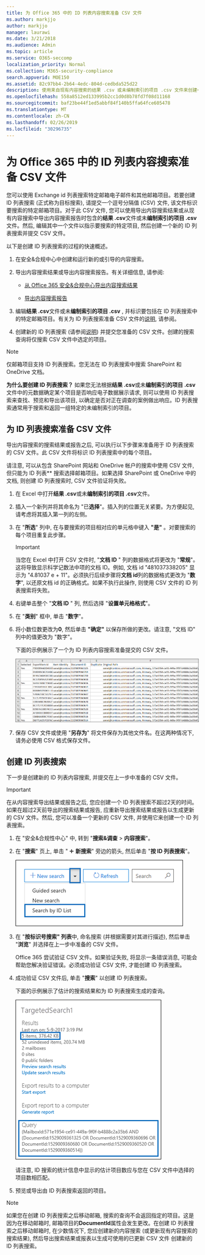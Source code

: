 ```yaml
---
title: 为 Office 365 中的 ID 列表内容搜索准备 CSV 文件
ms.author: markjjo
author: markjjo
manager: laurawi
ms.date: 3/21/2018
ms.audience: Admin
ms.topic: article
ms.service: O365-seccomp
localization_priority: Normal
ms.collection: M365-security-compliance
search.appverid: MOE150
ms.assetid: 82c97bb4-2b64-4edc-804d-cedbda525d22
description: 使用来自现有内容搜索的结果 .csv 或未编制索引的项目 .csv 文件来创建一个可返回特定电子邮件的 ID 列表搜索。ID 列表搜索通常用于返回部分索引的邮箱项目。
ms.openlocfilehash: 558a8512ed133995b2cc1d0d8b78fd7f08d11168
ms.sourcegitcommit: baf23be44f1ed5abbf84f140b5ffa64fce605478
ms.translationtype: MT
ms.contentlocale: zh-CN
ms.lasthandoff: 02/26/2019
ms.locfileid: "30296735"
---
```

# <a name="prepare-a-csv-file-for-an-id-list-content-search-in-office-365"></a>为 Office 365 中的 ID 列表内容搜索准备 CSV 文件

您可以使用 Exchange id 列表搜索特定邮箱电子邮件和其他邮箱项目。若要创建 ID 列表搜索 (正式称为目标搜索), 请提交一个逗号分隔值 (CSV) 文件, 该文件标识要搜索的特定邮箱项目。对于此 CSV 文件, 您可以使用导出内容搜索结果或从现有内容搜索中导出内容搜索报告时包含的**结果 .csv**文件或未**编制索引的项目 .csv**文件。然后, 编辑其中一个文件以指示要搜索的特定项目, 然后创建一个新的 ID 列表搜索并提交 CSV 文件。 
  
以下是创建 ID 列表搜索的过程的快速概述。
  
1. 在安全&amp;合规中心中创建和运行新的或引导的内容搜索。
    
2. 导出内容搜索结果或导出内容搜索报告。有关详细信息, 请参阅:
    
    - [从 Office 365 安全&amp;合规中心导出内容搜索结果](export-search-results.md)
    
    - [导出内容搜索报告](export-a-content-search-report.md)
    
3. 编辑**结果 .csv**文件或未**编制索引的项目 .csv** , 并标识要包括在 ID 列表搜索中的特定邮箱项目。有关为 ID 列表搜索准备 CSV 文件的[说明](#prepare-the-csv-file-for-an-id-list-search), 请参阅。 
    
4. 创建新的 ID 列表搜索 (请参阅[说明](#create-an-id-list-search)) 并提交您准备的 CSV 文件。创建的搜索查询将仅搜索 CSV 文件中选定的项目。
    
> [!NOTE]
> 仅邮箱项目支持 ID 列表搜索。您无法在 ID 列表搜索中搜索 SharePoint 和 OneDrive 文档。 
  
 **为什么要创建 ID 列表搜索？** 如果您无法根据**结果 .csv**或未**编制索引的项目 .csv**文件中的元数据确定某个项目是否响应电子数据展示请求, 则可以使用 ID 列表搜索来查找、预览和导出该项目, 以确定是否对正在调查的案例做出响应。ID 列表搜索通常用于搜索和返回一组特定的未编制索引的项目。 
  
## <a name="prepare-the-csv-file-for-an-id-list-search"></a>为 ID 列表搜索准备 CSV 文件

导出内容搜索的搜索结果或报告之后, 可以执行以下步骤来准备用于 ID 列表搜索的 CSV 文件。此 CSV 文件将标识 ID 列表搜索中的每个项目。
  
请注意, 可以从包含 SharePoint 网站和 OneDrive 帐户的搜索中使用 CSV 文件, 但只能为 ID 列表** 搜索选择邮箱项目。如果选择 SharePoint 或 OneDrive 中的文档, 则创建 ID 列表搜索时, CSV 文件验证将失败。 
  
1. 在 Excel 中打开**结果 .csv**或未**编制索引的项目 .csv**文件。 
    
2. 插入一个新列并将其命名为 "已**选择**"。插入列的位置无关紧要。为方便起见, 请考虑将其插入第一列的左侧。
    
3. 在 "**所选**" 列中, 在与要搜索的项目相对应的单元格中键入 **"是"** 。对要搜索的每个项目重复此步骤。 
    
    > [!IMPORTANT]
    > 当您在 Excel 中打开 CSV 文件时, "**文档 ID** " 列的数据格式将更改为 "**常规**"。这将导致显示科学记数法中项的文档 ID。例如, 文档 id "481037338205" 显示为 "4.81037 e + 11"。必须执行后续步骤将**文档 id**列的数据格式更改为 "**数字**", 以还原文档 id 的正确格式。如果不执行此操作, 则使用 CSV 文件的 ID 列表搜索将失败。 
  
4. 右键单击整个 "**文档 ID** " 列, 然后选择 "**设置单元格格式**"。
    
5. 在 "**类别**" 框中, 单击 "**数字**"。
    
6. 将小数位数更改为**0**, 然后单击 **"确定"** 以保存所做的更改。请注意, "文档 ID" 列中的值更改为 "数字"。 
    
    下面的示例展示了一个为 ID 列表内容搜索准备提交的 CSV 文件。
    
    ![目标内容搜索的 CSV 文件的示例](media/8371b8cb-1638-496e-9be1-fe1565757d67.png)
  
7. 保存 CSV 文件或使用 "**另存为**" 将文件保存为其他文件名。在这两种情况下, 请务必使用 CSV 格式保存文件。 
  
## <a name="create-an-id-list-search"></a>创建 ID 列表搜索

下一步是创建新的 ID 列表内容搜索, 并提交在上一步中准备的 CSV 文件。
  
> [!IMPORTANT]
> 在从内容搜索导出结果或报告之后, 您应创建一个 ID 列表搜索不超过2天的时间。如果在超过2天前导出的搜索结果或报告, 应重新导出搜索结果或报告以生成更新的 CSV 文件。然后, 您可以准备一个更新的 CSV 文件, 并使用它来创建一个 ID 列表搜索。 
  
1. 在 "安全&amp;合规性中心" 中, 转到 "**搜索&amp;调查** \> **内容搜索**"。
    
2. 在 "**搜索**" 页上, 单击 " ![添加图标](media/8ee52980-254b-440b-99a2-18d068de62d3.gif) **新搜索**" 旁边的箭头, 然后单击 "**按 ID 列表搜索**"。
    
    ![单击 "新建搜索" 下拉列表中的 "按 ID 列表搜索"](media/e65f9942-09b2-4127-865e-e64029a590df.png)
  
3. 在 "**按标识号搜索" 列表**中, 命名搜索 (并根据需要对其进行描述), 然后单击 "**浏览**" 并选择在上一步中准备的 CSV 文件。 
    
    Office 365 尝试验证 CSV 文件。如果验证失败, 将显示一条错误消息, 可能会帮助您解决验证错误。必须成功验证 CSV 文件, 才能创建 ID 列表搜索。
    
4. 成功验证 CSV 文件后, 单击 "**搜索**" 以创建 ID 列表搜索。 
    
    下面的示例展示了估计的搜索结果和为 ID 列表搜索生成的查询。
    
    ![详细信息窗格中的目标内容搜索的搜索查询](media/dbd9e570-c04b-4056-a8a7-37e9916ec683.png)
  
    请注意, ID 搜索的统计信息中显示的估计项目数应与您在 CSV 文件中选择的项目数相匹配。
    
5. 预览或导出由 ID 列表搜索返回的项目。
    
> [!NOTE]
> 如果您在创建 ID 列表搜索之后移动邮箱, 搜索的查询不会返回指定的项目。这是因为在移动邮箱时, 邮箱项目的**DocumentId**属性会发生更改。在创建 ID 列表搜索之后移动邮箱时, 在少数情况下, 您应创建新的内容搜索 (或更新现有内容搜索的搜索结果), 然后导出搜索结果或报表以生成可使用的已更新 CSV 文件 创建新的 ID 列表搜索。 
